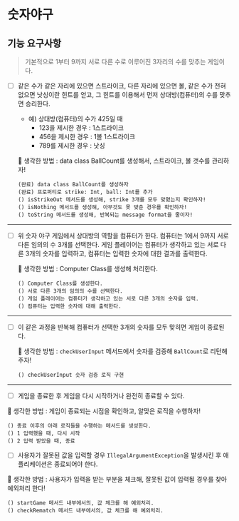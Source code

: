# 숫자야구
## 기능 요구사항
> 기본적으로 1부터 9까지 서로 다른 수로 이루어진 3자리의 수를 맞추는 게임이다.
- [ ]  같은 수가 같은 자리에 있으면 스트라이크, 다른 자리에 있으면 볼, 같은 수가 전혀 없으면 낫싱이란 힌트를 얻고, 그 힌트를 이용해서 먼저 상대방(컴퓨터)의 수를 맞추면 승리한다.
    - 예) 상대방(컴퓨터)의 수가 425일 때
        - 123을 제시한 경우 : 1스트라이크
        - 456을 제시한 경우 : 1볼 1스트라이크
        - 789를 제시한 경우 : 낫싱

   🧐 생각한 방법 : data class BallCount를 생성해서, 스트라이크, 볼 갯수를 관리하자!
     
      ```
      (완료) data class BallCount를 생성하자 
      (완료) 프로퍼티로 strike: Int, ball: Int를 추가
      () isStrikeOut 메서드를 생성해, strike 3개를 모두 맞혔는지 확인하자!
      () isNothing 메서드를 생성해, 아무것도 못 맞춘 경우를 확인하자!
      () toString 메서드를 생성해, 반복되는 message format을 줄이자!
     ```

<hr />

- [ ] 위 숫자 야구 게임에서 상대방의 역할을 컴퓨터가 한다. 컴퓨터는 1에서 9까지 서로 다른 임의의 수 3개를 선택한다. 게임 플레이어는 컴퓨터가 생각하고 있는 서로 다른 3개의 숫자를 입력하고, 컴퓨터는 입력한 숫자에 대한 결과를 출력한다.

  🧐 생각한 방법 : Computer Class를 생성해 처리한다.
     ```  
     () Computer Class를 생성한다.
     () 서로 다른 3개의 임의의 수를 선택한다.
     () 게임 플레이어는 컴퓨터가 생각하고 있는 서로 다른 3개의 숫자를 입력.
     () 컴퓨터는 입력한 숫자에 대해 출력한다.
     ```

<hr />

- [ ] 이 같은 과정을 반복해 컴퓨터가 선택한 3개의 숫자를 모두 맞히면 게임이 종료된다.

  🧐 생각한 방법 : `checkUserInput` 메서드에서 숫자를 검증해 `BallCount`로 리턴해주자!
   ```
   () checkUserInput 숫자 검증 로직 구현
   ```

<hr />

- [ ]  게임을 종료한 후 게임을 다시 시작하거나 완전히 종료할 수 있다.

  🧐 생각한 방법 : 게임이 종료되는 시점을 확인하고, 알맞은 로직을 수행하자!
  ```
  () 종료 이후의 아래 로직들을 수행하는 메서드를 생성한다.
  () 1 입력했을 때, 다시 시작
  () 2 입력 받았을 때, 종료
  ```
- [ ]  사용자가 잘못된 값을 입력할 경우 `IllegalArgumentException`을 발생시킨 후 애플리케이션은 종료되어야 한다.

  🧐 생각한 방법 : 사용자가 입력을 받는 부분을 체크해, 잘못된 값이 입력될 경우를 찾아 예외처리 한다!
  ```
  () startGame 메서드 내부에서의, 값 체크를 해 예외처리.
  () checkRematch 메서드 내부에서의, 값 체크를 해 예외처리.
  ```

